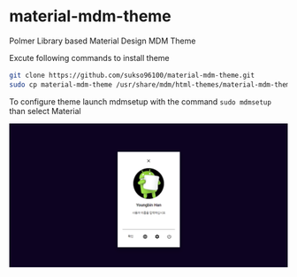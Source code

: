 # material-mdm-theme
Polmer Library based Material Design MDM Theme

Excute following commands to install theme
```bash
git clone https://github.com/sukso96100/material-mdm-theme.git
sudo cp material-mdm-theme /usr/share/mdm/html-themes/material-mdm-theme
```

To configure theme launch mdmsetup with the command ```sudo mdmsetup``` than select Material

![Preview](https://raw.githubusercontent.com/sukso96100/material-mdm-theme/master/screenshot.png)
